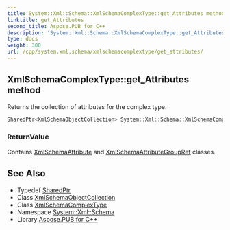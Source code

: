 ```yaml
---
title: System::Xml::Schema::XmlSchemaComplexType::get_Attributes method
linktitle: get_Attributes
second_title: Aspose.PUB for C++
description: 'System::Xml::Schema::XmlSchemaComplexType::get_Attributes method. Returns the collection of attributes for the complex type in C++.'
type: docs
weight: 300
url: /cpp/system.xml.schema/xmlschemacomplextype/get_attributes/
---
```

## XmlSchemaComplexType::get_Attributes method


Returns the collection of attributes for the complex type.

```cpp
SharedPtr<XmlSchemaObjectCollection> System::Xml::Schema::XmlSchemaComplexType::get_Attributes()
```


### ReturnValue

Contains [XmlSchemaAttribute](../../xmlschemaattribute/) and [XmlSchemaAttributeGroupRef](../../xmlschemaattributegroupref/) classes.

## See Also

* Typedef [SharedPtr](../../../system/sharedptr/)
* Class [XmlSchemaObjectCollection](../../xmlschemaobjectcollection/)
* Class [XmlSchemaComplexType](../)
* Namespace [System::Xml::Schema](../../)
* Library [Aspose.PUB for C++](../../../)
